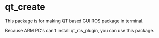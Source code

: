 # qt_create

This package is for making QT based GUI ROS package in terminal.

Because ARM PC's can't install qt_ros_plugin, you can use this package.
